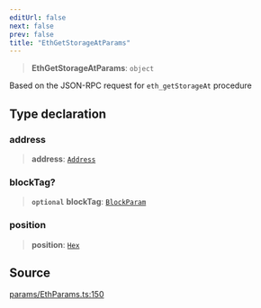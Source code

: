 ```yaml
---
editUrl: false
next: false
prev: false
title: "EthGetStorageAtParams"
---
```


> **EthGetStorageAtParams**: `object`

Based on the JSON-RPC request for `eth_getStorageAt` procedure

## Type declaration

### address

> **address**: [`Address`](/reference/tevm/actions-types/type-aliases/address/)

### blockTag?

> **`optional`** **blockTag**: [`BlockParam`](/reference/tevm/actions-types/type-aliases/blockparam/)

### position

> **position**: [`Hex`](/reference/tevm/actions-types/type-aliases/hex/)

## Source

[params/EthParams.ts:150](https://github.com/evmts/tevm-monorepo/blob/main/packages/actions-types/src/params/EthParams.ts#L150)
